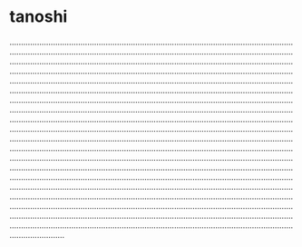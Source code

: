 # tanoshi
........................................................................................................................................................................................................................................................................................................................................................................................................................................................................................................................................................................................................................................................................................................................................................................................................................................................................................................................................................................................................................................................................................................................................................................................................................................................................................................................................................................................................................................................................................................................................................................................................................................................................................................................................................................................................................................................................................................................................................................................................................................................................................................................................................................................................................................................................................................................................................................................................................................................................................................................................................................................................
